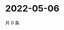 # 2022-05-06

共 0 条

<!-- BEGIN WEIBO -->
<!-- 最后更新时间 Fri May 06 2022 22:15:30 GMT+0800 (China Standard Time) -->

<!-- END WEIBO -->
